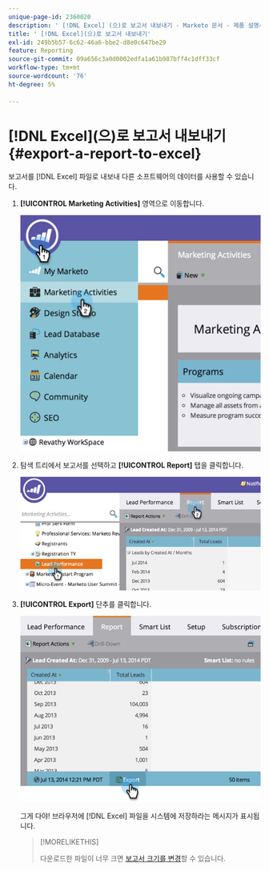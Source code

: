 ```yaml
---
unique-page-id: 2360020
description: ' [!DNL Excel] (으)로 보고서 내보내기 - Marketo 문서 - 제품 설명서'
title: ' [!DNL Excel](으)로 보고서 내보내기'
exl-id: 249b5b57-6c62-46a6-bbe2-d8e0c647be29
feature: Reporting
source-git-commit: 09a656c3a0d0002edfa1a61b987bff4c1dff33cf
workflow-type: tm+mt
source-wordcount: '76'
ht-degree: 5%

---
```


# [!DNL Excel]&#x200B;(으)로 보고서 내보내기 {#export-a-report-to-excel}

보고서를 [!DNL Excel] 파일로 내보내 다른 소프트웨어의 데이터를 사용할 수 있습니다.

1. **[!UICONTROL Marketing Activities]** 영역으로 이동합니다.

   ![](assets/image2014-9-16-13-3a11-3a14.png)

1. 탐색 트리에서 보고서를 선택하고 **[!UICONTROL Report]** 탭을 클릭합니다.

   ![](assets/image2014-9-16-13-3a11-3a18.png)

1. **[!UICONTROL Export]** 단추를 클릭합니다.

   ![](assets/image2014-9-16-13-3a11-3a21.png)

   그게 다야! 브라우저에 [!DNL Excel] 파일을 시스템에 저장하라는 메시지가 표시됩니다.

   >[!MORELIKETHIS]
   >
   >다운로드한 파일이 너무 크면 [보고서 크기를 변경](/help/marketo/product-docs/reporting/basic-reporting/editing-reports/configure-report-size.md)할 수 있습니다.
